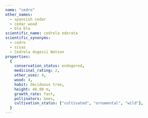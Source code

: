 ```yaml
---
name: "cedro"
other_names:
  - spansish cedar
  - cedar wood
  - bla bla
scientific_name: cedrela odorata
scientific_synonyms:
  - cedro
  - sisas
  - Cedrela dugesii Watson
properties:
  {
    conservation_status: endagered,
    medicinal_rating: 2,
    other_uses: 4,
    wood: 4,
    habit: deciduous tree,
    height: 40.00 m,
    growth_rate: fast,
    pollinators: bees,
    cultivation_status: ["cultivated", "ornamental", "wild"],
  }
---
```

